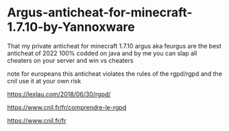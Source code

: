 # Argus-anticheat-for-minecraft-1.7.10-by-Yannoxware


That my private anticheat for minecraft 1.7.10 argus aka feurgus are the best anticheat of 2022 100% codded on java and by me you can slap all cheaters on your server and win vs cheaters 


note for europeans this anticheat violates the rules of the rgpd/rgpd and the cnil use it at your own risk

https://lexlau.com/2018/06/30/rgpd/

https://www.cnil.fr/fr/comprendre-le-rgpd

https://www.cnil.fr/fr
